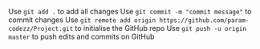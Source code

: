 Use `git add .` to add all changes
Use `git commit -m "commit message"` to commit changes
Use `git remote add origin https://github.com/param-codezz/Project.git` to initialise the GitHub repo
Use `git push -u origin master` to push edits and commits on GitHub